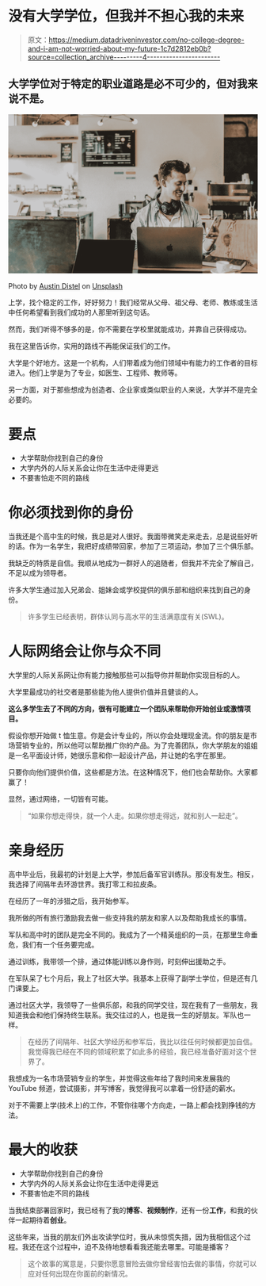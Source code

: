 # 没有大学学位，但我并不担心我的未来

> 原文：<https://medium.datadriveninvestor.com/no-college-degree-and-i-am-not-worried-about-my-future-1c7d2812eb0b?source=collection_archive---------4----------------------->

## 大学学位对于特定的职业道路是必不可少的，但对我来说不是。

![](img/aa8bf616d28f0d56621cfcdeb4d22421.png)

Photo by [Austin Distel](https://unsplash.com/@austindistel?utm_source=unsplash&utm_medium=referral&utm_content=creditCopyText) on [Unsplash](https://unsplash.com/s/photos/entrepreneur?utm_source=unsplash&utm_medium=referral&utm_content=creditCopyText)

上学，找个稳定的工作，好好努力！我们经常从父母、祖父母、老师、教练或生活中任何希望看到我们成功的人那里听到这句话。

然而，我们听得不够多的是，你不需要在学校里就能成功，并靠自己获得成功。

我在这里告诉你，实用的路线不再能保证我们的工作。

大学是个好地方。这是一个机构，人们带着成为他们领域中有能力的工作者的目标进入。他们上学是为了专业，如医生、工程师、教师等。

另一方面，对于那些想成为创造者、企业家或类似职业的人来说，大学并不是完全必要的。

# 要点

*   大学帮助你找到自己的身份
*   大学内外的人际关系会让你在生活中走得更远
*   不要害怕走不同的路线

# 你必须找到你的身份

当我还是个高中生的时候，我总是对人很好。我面带微笑走来走去，总是说些好听的话。作为一名学生，我把好成绩带回家，参加了三项运动，参加了三个俱乐部。

我缺乏的特质是自信。我顺从地成为一群好人的追随者，但我并不完全了解自己，不足以成为领导者。

许多大学生通过加入兄弟会、姐妹会或学校提供的俱乐部和组织来找到自己的身份。

> 许多学生已经表明，群体认同与高水平的生活满意度有关(SWL)。

# 人际网络会让你与众不同

大学里的人际关系网让你有能力接触那些可以指导你并帮助你实现目标的人。

大学里最成功的社交者是那些能为他人提供价值并且健谈的人。

**这么多学生去了不同的方向，很有可能建立一个团队来帮助你开始创业或激情项目。**

假设你想开始做 t 恤生意。你是会计专业的，所以你会处理现金流。你的朋友是市场营销专业的，所以他可以帮助推广你的产品。为了完善团队，你大学朋友的姐姐是一名平面设计师，她很乐意和你一起设计产品，并让她的名字在那里。

只要你向他们提供价值，这些都是方法。在这种情况下，他们也会帮助你。大家都赢了！

显然，通过网络，一切皆有可能。

> “如果你想走得快，就一个人走。如果你想走得远，就和别人一起走”。

# 亲身经历

高中毕业后，我最初的计划是上大学，参加后备军官训练队。那没有发生。相反，我选择了间隔年去环游世界。我打零工和拉皮条。

在经历了一年的涉猎之后，我开始参军。

我所做的所有旅行激励我去做一些支持我的朋友和家人以及帮助我成长的事情。

军队和高中时的团队是完全不同的。我成为了一个精英组织的一员，在那里生命垂危，我们有一个任务要完成。

通过训练，我带领一个排，通过体能训练以身作则，时刻伸出援助之手。

在军队呆了七个月后，我上了社区大学。我基本上获得了副学士学位，但是还有几门课要上。

通过社区大学，我领导了一些俱乐部，和我的同学交往，现在我有了一些朋友，我知道我会和他们保持终生联系。我交往过的人，也是我一生的好朋友。军队也一样。

> 在经历了间隔年、社区大学经历和参军后，我比以往任何时候都更加自信。我觉得我已经在不同的领域积累了如此多的经验，我已经准备好面对这个世界了。

我想成为一名市场营销专业的学生，并觉得这些年给了我时间来发展我的 YouTube 频道，尝试摄影，并写博客，我觉得我可以拿着一份舒适的薪水。

对于不需要上学(技术上)的工作，不管你往哪个方向走，一路上都会找到挣钱的方法。

# 最大的收获

*   大学帮助你找到自己的身份
*   大学内外的人际关系会让你在生活中走得更远
*   不要害怕走不同的路线

当我结束部署回家时，我已经有了我的**博客**、**视频制作**，还有一份**工作**，和我的伙伴一起期待着**创业**。

这些年来，当我的朋友们外出攻读学位时，我从未惊慌失措，因为我相信这个过程。我还在这个过程中，迫不及待地想看看我还能去哪里。可能是播客？

> 这个故事的寓意是，只要你愿意冒险去做你曾经害怕去做的事情，你就可以应对任何出现在你面前的新情况。